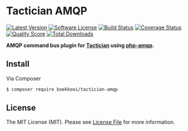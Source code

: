 # Tactician AMQP
[![Latest Version](https://img.shields.io/github/release/boekkooi/tactician-amqp.svg?style=flat-square)](https://github.com/boekkooi/tactician-amqp/releases)
[![Software License](https://img.shields.io/badge/license-MIT-brightgreen.svg?style=flat-square)](LICENSE.md)
[![Build Status](https://img.shields.io/travis/boekkooi/tactician-amqp/master.svg?style=flat-square)](https://travis-ci.org/boekkooi/tactician-amqp)
[![Coverage Status](https://img.shields.io/scrutinizer/coverage/g/boekkooi/tactician-amqp.svg?style=flat-square)](https://scrutinizer-ci.com/g/boekkooi/tactician-amqp/code-structure)
[![Quality Score](https://img.shields.io/scrutinizer/g/boekkooi/tactician-amqp.svg?style=flat-square)](https://scrutinizer-ci.com/g/boekkooi/tactician-amqp)
[![Total Downloads](https://img.shields.io/packagist/dt/boekkooi/tactician-amqp.svg?style=flat-square)](https://packagist.org/packages/boekkooi/tactician-amqp)

**AMQP command bus plugin for [Tactician](http://tactician.thephpleague.com) using [php-amqp](https://github.com/pdezwart/php-amqp).**

## Install

Via Composer

``` bash
$ composer require boekkooi/tactician-amqp
```

## License

The MIT License (MIT). Please see [License File](LICENSE) for more information.
